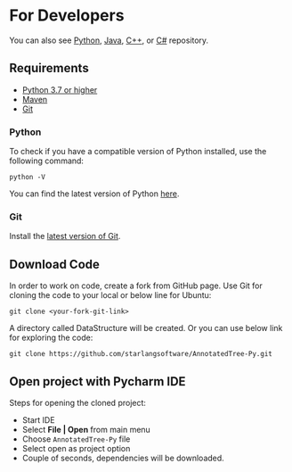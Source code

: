 For Developers
============
You can also see [Python](https://github.com/starlangsoftware/AnnotatedTree-Py), [Java](https://github.com/starlangsoftware/AnnotatedTree), [C++](https://github.com/starlangsoftware/AnnotatedTree-CPP), or [C#](https://github.com/starlangsoftware/AnnotatedTree-CS) repository.

## Requirements

* [Python 3.7 or higher](#python)
* [Maven](#maven)
* [Git](#git)

### Python 

To check if you have a compatible version of Python installed, use the following command:

    python -V
    
You can find the latest version of Python [here](https://www.python.org/downloads/).

### Git

Install the [latest version of Git](https://git-scm.com/book/en/v2/Getting-Started-Installing-Git).

## Download Code

In order to work on code, create a fork from GitHub page. 
Use Git for cloning the code to your local or below line for Ubuntu:

	git clone <your-fork-git-link>

A directory called DataStructure will be created. Or you can use below link for exploring the code:

	git clone https://github.com/starlangsoftware/AnnotatedTree-Py.git

## Open project with Pycharm IDE

Steps for opening the cloned project:

* Start IDE
* Select **File | Open** from main menu
* Choose `AnnotatedTree-Py` file
* Select open as project option
* Couple of seconds, dependencies will be downloaded. 
